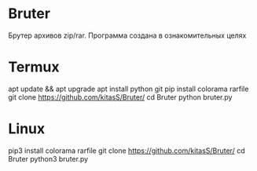 # Bruter
Брутер архивов zip/rar. Программа создана в ознакомительных целях

# Termux
apt update && apt upgrade
apt install python git
pip install colorama rarfile
git clone https://github.com/kitasS/Bruter/
cd Bruter
python bruter.py

# Linux
pip3 install colorama rarfile
git clone https://github.com/kitasS/Bruter/
cd Bruter
python3 bruter.py
